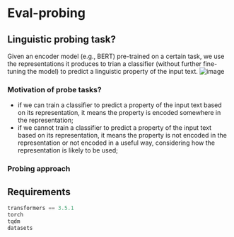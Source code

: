 # Eval-probing
## Linguistic probing task?
Given an encoder model (e.g., BERT) pre-trained on a certain task, we use the representations it produces to trian a classifier (without further fine-tuning the model) to predict a linguistic property of the input text.
![image](https://miro.medium.com/max/1260/1*7JDSKluZfSSI0O1yRWUIOQ.png)

### Motivation of probe tasks?
- if we can train a classifier to predict a property of the input text based on its representation, it means the property is encoded somewhere in the representation;
- if we cannot train a classifier to predict a property of the input text based on its representation, it means the property is not encoded in the representation or not encoded in a useful way, considering how the representation is likely to be used;

### Probing approach


## Requirements
```Python
transformers == 3.5.1
torch
tqdm
datasets
```
